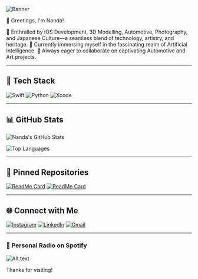 ![Banner](https://github.com/user-attachments/assets/4e3b0a8d-6005-4d19-98dc-526ebaf82399)


👋 Greetings, I'm Nanda!

🔹 Enthralled by iOS Development, 3D Modelling, Automotive, Photography, and Japanese Culture—a seamless blend of technology, artistry, and heritage.
🔹 Currently immersing myself in the fascinating realm of Artificial Intelligence.
🔹 Always eager to collaborate on captivating Automotive and Art projects.

---

## 🔧 Tech Stack

![Swift](https://img.shields.io/badge/Swift-FA7343?style=for-the-badge&logo=swift&logoColor=white)
![Python](https://img.shields.io/badge/Python-3776AB?style=for-the-badge&logo=python&logoColor=white)
![Xcode](https://img.shields.io/badge/Xcode-1575F9?style=for-the-badge&logo=xcode&logoColor=white)

---

## 📊 GitHub Stats

![Nanda's GitHub Stats](https://github-readme-stats.vercel.app/api?username=StelleeBlazer&show_icons=true&theme=tokyonight)

![Top Languages](https://github-readme-stats.vercel.app/api/top-langs/?username=StelleeBlazer&layout=compact&theme=tokyonight)

---

## 📌 Pinned Repositories

[![ReadMe Card](https://github-readme-stats.vercel.app/api/pin/?username=StelleeBlazer&repo=CalculatorIOS&theme=tokyonight)](https://github.com/StelleeBlazer/CalculatorIOS)
[![ReadMe Card](https://github-readme-stats.vercel.app/api/pin/?username=StelleeBlazer&repo=FoodIOS&theme=tokyonight)](https://github.com/StelleeBlazer/FoodIOS)

---

## 🌐 Connect with Me

[![Instagram](https://img.shields.io/badge/Instagram-E4405F?style=for-the-badge&logo=instagram&logoColor=white)](https://instagram.com/nandamitsuketa)
[![LinkedIn](https://img.shields.io/badge/LinkedIn-0077B5?style=for-the-badge&logo=linkedin&logoColor=white)](https://www.linkedin.com/in/muhammad-rahmananda-arief-wibisono-34871433a/)
[![Gmail](https://img.shields.io/badge/Gmail-D14836?style=for-the-badge&logo=gmail&logoColor=white)](mailto:rahmanandarief@gmail.com)

---

### 🎵 Personal Radio on Spotify

![Alt text](https://spotify-recently-played-readme.vercel.app/api?user=huvx2jl41c1rlzg8a9hrey0u4&unique={true|1|on|yes})


Thanks for visiting! 

<!---
StelleeBlazer/StelleeBlazer is a ✨ special ✨ repository because its `README.md` (this file) appears on your GitHub profile.
You can click the Preview link to take a look at your changes.
--->

<!-- Refresh GitHub Cache -->

